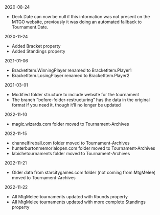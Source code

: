 2020-08-24

* Deck.Date can now be null if this information was not present on the MTGO website, previously it was doing an automated fallback to Tournament.Date.

2020-11-24

* Added Bracket property
* Added Standings property

2021-01-06

* BracketItem.WinningPlayer renamed to BracketItem.Player1
* BracketItem.LosingPlayer renamed to BracketItem.Player2

2021-03-01

* Modified folder structure to include website for the tournament
* The branch "before-folder-restructuring" has the data in the original format if you need it, though it'll no longer be updated

2022-11-10

* magic.wizards.com folder moved to Tournament-Archives

2022-11-15

* channelfireball.com folder moved to Tournament-Archives
* hunterburtonmemorialopen.com folder moved to Tournament-Archives
* labichetournaments folder moved to Tournament-Archives

2022-11-21

* Older data from starcitygames.com folder (not coming from MtgMelee) moved to Tournament-Archives

2022-11-22

* All MtgMelee tournaments updated with Rounds property
* All MtgMelee tournaments updated with more complete Standings property
